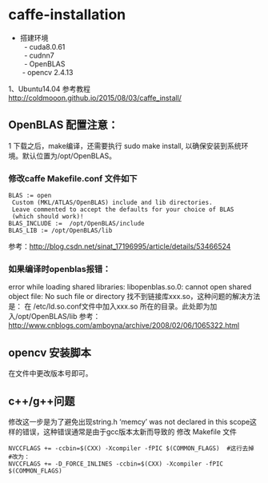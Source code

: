 # caffe-installation  


- 搭建环境  
   - cuda8.0.61  
   - cudnn7  
   - OpenBLAS  
   - opencv 2.4.13  

1、Ubuntu14.04 参考教程 http://coldmooon.github.io/2015/08/03/caffe_install/

## OpenBLAS 配置注意：

1 下载之后，make编译，还需要执行 sudo make install, 以确保安装到系统环境。默认位置为/opt/OpenBLAS。

### 修改caffe Makefile.conf 文件如下

```
BLAS := open
 Custom (MKL/ATLAS/OpenBLAS) include and lib directories.
 Leave commented to accept the defaults for your choice of BLAS
 (which should work)!
BLAS_INCLUDE :=  /opt/OpenBLAS/include
BLAS_LIB := /opt/OpenBLAS/lib
```

参考：http://blog.csdn.net/sinat_17196995/article/details/53466524

### 如果编译时openblas报错：
error while loading shared libraries: libopenblas.so.0: cannot open shared object file: No such file or directory
找不到链接库xxx.so，这种问题的解决方法是：
在 /etc/ld.so.conf文件中加入xxx.so 所在的目录。此处即为加入/opt/OpenBLAS/lib
参考：http://www.cnblogs.com/amboyna/archive/2008/02/06/1065322.html

## opencv 安装脚本
在文件中更改版本号即可。

## c++/g++问题
修改这一步是为了避免出现string.h ‘memcy’ was not declared in this scope这样的错误，这种错误通常是由于gcc版本太新而导致的
修改 Makefile 文件
```
NVCCFLAGS += -ccbin=$(CXX) -Xcompiler -fPIC $(COMMON_FLAGS)  #这行去掉
#改为：
NVCCFLAGS += -D_FORCE_INLINES -ccbin=$(CXX) -Xcompiler -fPIC $(COMMON_FLAGS)
```
